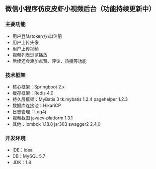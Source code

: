 ## 微信小程序仿皮皮虾小视频后台（功能持续更新中）
   
### 主要功能
- 用户登陆(token方式)注册
- 用户上传头像
- 用户上传视频
- 视频列表浏览播放
- 后续还会添加点赞、评论、热搜等功能
### 技术框架
- 核心框架：Springboot 2.x
- 缓存框架：Redis 4.0
- 持久层框架：MyBatis 3 tk.mybatis 1.2.4 pagehelper 1.2.3
- 数据库连接池：HikariCP
- 日志管理：Log4j
- 视频截图 javacv-platform 1.3.1
- 其他：lombok 1.18.8 jsr303 swagger2 2.4.0
### 开发环境
- IDE：idea
- DB：MySQL 5.7
- JDK：1.8